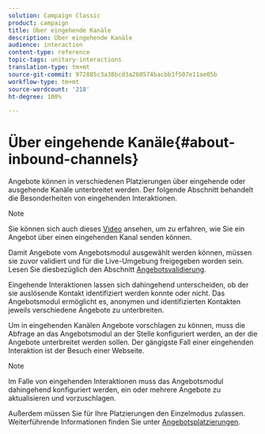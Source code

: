 ```yaml
---
solution: Campaign Classic
product: campaign
title: Über eingehende Kanäle
description: Über eingehende Kanäle
audience: interaction
content-type: reference
topic-tags: unitary-interactions
translation-type: tm+mt
source-git-commit: 972885c3a38bcd3a260574bacbb3f507e11ae05b
workflow-type: tm+mt
source-wordcount: '218'
ht-degree: 100%

---
```



# Über eingehende Kanäle{#about-inbound-channels}

Angebote können in verschiedenen Platzierungen über eingehende oder ausgehende Kanäle unterbreitet werden. Der folgende Abschnitt behandelt die Besonderheiten von eingehenden Interaktionen.

>[!NOTE]
>
>Sie können sich auch dieses [Video](https://helpx.adobe.com/de/campaign/classic/how-to/deliver-an-offer-on-inbound-channel-in-acv6.html) ansehen, um zu erfahren, wie Sie ein Angebot über einen eingehenden Kanal senden können.

Damit Angebote vom Angebotsmodul ausgewählt werden können, müssen sie zuvor validiert und für die Live-Umgebung freigegeben worden sein. Lesen Sie diesbezüglich den Abschnitt [Angebotsvalidierung](../../interaction/using/approving-and-activating-an-offer.md).

Eingehende Interaktionen lassen sich dahingehend unterscheiden, ob der sie auslösende Kontakt identifiziert werden konnte oder nicht. Das Angebotsmodul ermöglicht es, anonymen und identifizierten Kontakten jeweils verschiedene Angebote zu unterbreiten.

Um in eingehenden Kanälen Angebote vorschlagen zu können, muss die Abfrage an das Angebotsmodul an der Stelle konfiguriert werden, an der die Angebote unterbreitet werden sollen. Der gängigste Fall einer eingehenden Interaktion ist der Besuch einer Webseite.

>[!NOTE]
>
>Im Falle von eingehenden Interaktionen muss das Angebotsmodul dahingehend konfiguriert werden, ein oder mehrere Angebote zu aktualisieren und vorzuschlagen.
>
>Außerdem müssen Sie für Ihre Platzierungen den Einzelmodus zulassen. Weiterführende Informationen finden Sie unter [Angebotsplatzierungen](../../interaction/using/creating-offer-spaces.md).
